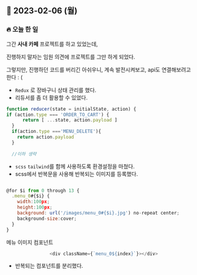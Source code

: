 ## 📆 2023-02-06 (월)

### 🔥 오늘 한 일 <br>

그간 **사내 카페** 프로젝트를 하고 있었는데,   

진행하지 말자는 임원 의견에 프로젝트를 그만 하게 되었다.

그렇지만, 진행하던 코드를 버리긴 아쉬우니, 계속 발전시켜보고, api도 연결해보려고 한다 : ( 

- ```Redux``` 로 장바구니 상태 관리를 했다.  
- 리듀서를 좀 더 활용할 수 있었다. 

```js
function reducer(state = initialState, action) {
if (action.type === 'ORDER_TO_CART') {
      return [ ...state, action.payload ]
  }
  if(action.type ==='MENU_DELETE'){
    return action.payload
  }
  
  //이하 생략

```

- ```scss``` ```tailwind```를 함께 사용하도록 환경설정을 마쳤다.   
- scss에서 반복문을 사용해 반복되는 이미지를 등록했다. 
```js

@for $i from 0 through 13 {
  .menu_0#{$i} {
    width:100px;
    height:100px;
    background: url('/images/menu_0#{$i}.jpg') no-repeat center;
    background-size:cover;
  }
}


```

메뉴 이미지 컴포넌트
```js
                <div className={`menu_0${index}`}></div>

```

- 반복되는 컴포넌트를 분리했다.  
